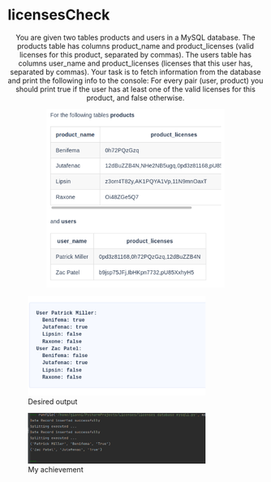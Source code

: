 # licensesCheck

<p align="center">
You are given two tables products and users in a MySQL database. The products table has columns product_name and product_licenses (valid licenses for this product, separated by commas). The users table has columns user_name and product_licenses (licenses that this user has, separated by commas).
Your task is to fetch information from the database and print the following info to the console: For every pair (user, product) you should print true if the user has at least one of the valid licenses for this product, and false otherwise. 
</p>

<p align="center">


  <img src="Figure_1.png" width="350" >
</p>


<figure>
  <img src="Figure_2.png" width="350"
 alt="output">
    <figcaption> Desired output </figcaption>

</figure>


<figure>
  <img src="Figure_3.png" width="350"
 alt="output">
    <figcaption> My achievement </figcaption>

</figure>






